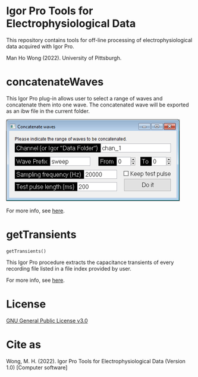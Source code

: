 # Igor Pro Tools for Electrophysiological Data

This repository contains tools for off-line processing of electrophysiological data acquired with Igor Pro.

Man Ho Wong (2022). University of Pittsburgh.

# concatenateWaves

This Igor Pro plug-in allows user to select a range of waves and concatenate them into one wave. The concatenated wave will be exported as an ibw file in the current folder.

![concAndSavePanel](concatenateWaves/concAndSavePanel.PNG)

For more info, see [here](concatenateWaves/README.md).

# getTransients

```
getTransients()
```

This Igor Pro procedure extracts the capacitance transients of every recording file listed in a file index provided by user.

For more info, see [here](getTransients/README.md).

# License

[GNU General Public License v3.0](LICENSE)

# Cite as

Wong, M. H. (2022). Igor Pro Tools for Electrophysiological Data (Version 1.0) [Computer software]

